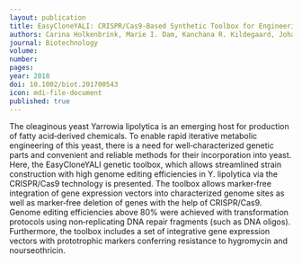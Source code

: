 ```yaml
---
layout: publication
title: EasyCloneYALI: CRISPR/Cas9‐Based Synthetic Toolbox for Engineering of the Yeast Yarrowia lipolytica
authors: Carina Holkenbrink, Marie I. Dam, Kanchana R. Kildegaard, Johannes Beder, Jonathan Dahlin, David Doménech Belda, Irina Borodina
journal: Biotechnology
volume: 
number: 
pages: 
year: 2018
doi: 10.1002/biot.201700543
icon: mdi-file-document
published: true
---
```

The oleaginous yeast Yarrowia lipolytica is an emerging host for production of fatty acid‐derived chemicals. To enable rapid iterative metabolic engineering of this yeast, there is a need for well‐characterized genetic parts and convenient and reliable methods for their incorporation into yeast. Here, the EasyCloneYALI genetic toolbox, which allows streamlined strain construction with high genome editing efficiencies in Y. lipolytica via the CRISPR/Cas9 technology is presented. The toolbox allows marker‐free integration of gene expression vectors into characterized genome sites as well as marker‐free deletion of genes with the help of CRISPR/Cas9. Genome editing efficiencies above 80% were achieved with transformation protocols using non‐replicating DNA repair fragments (such as DNA oligos). Furthermore, the toolbox includes a set of integrative gene expression vectors with prototrophic markers conferring resistance to hygromycin and nourseothricin. 
